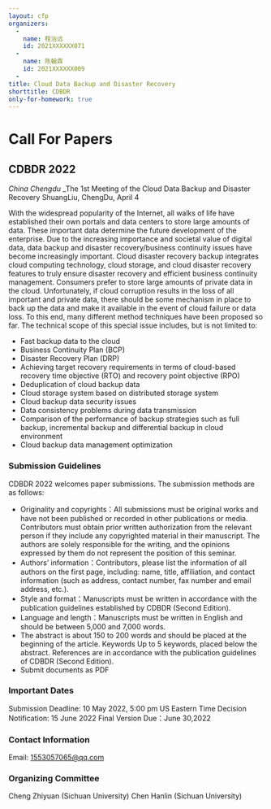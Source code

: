 ```yaml
---
layout: cfp
organizers:
  -
    name: 程治远
    id: 2021XXXXXX071
  -
    name: 陈翰霖
    id: 2021XXXXXX009
  -
title: Cloud Data Backup and Disaster Recovery
shorttitle: CDBDR
only-for-homework: true
---
```


# Call For Papers
## CDBDR 2022

_China Chengdu_
_The 1st Meeting of the Cloud Data Backup and Disaster Recovery
ShuangLiu, ChengDu, April 4

With the widespread popularity of the Internet, all walks of life have established their own portals and data centers to store large amounts of data. These important data determine the future development of the enterprise. Due to the increasing importance and societal value of digital data, data backup and disaster recovery/business continuity issues have become increasingly important. Cloud disaster recovery backup integrates cloud computing technology, cloud storage, and cloud disaster recovery features to truly ensure disaster recovery and efficient business continuity management.
Consumers prefer to store large amounts of private data in the cloud. Unfortunately, if cloud corruption results in the loss of all important and private data, there should be some mechanism in place to back up the data and make it available in the event of cloud failure or data loss. To this end, many different method techniques have been proposed so far. The technical scope of this special issue includes, but is not limited to:

+ Fast backup data to the cloud
+ Business Continuity Plan (BCP)
+ Disaster Recovery Plan (DRP)
+ Achieving target recovery requirements in terms of cloud-based recovery time objective (RTO) and recovery point objective (RPO)
+ Deduplication of cloud backup data
+ Cloud storage system based on distributed storage system
+ Cloud backup data security issues
+ Data consistency problems during data transmission
+ Comparison of the performance of backup strategies such as full backup, incremental backup and differential backup in cloud environment
+ Cloud backup data management optimization

### Submission Guidelines

CDBDR 2022 welcomes paper submissions. The submission methods are as follows:

+ Originality and copyrights：All submissions must be original works and have not been published or recorded in other publications or media. Contributors must obtain prior written authorization from the relevant person if they include any copyrighted material in their manuscript. The authors are solely responsible for the writing, and the opinions expressed by them do not represent the position of this seminar.
+ Authors’ information：Contributors, please list the information of all authors on the first page, including: name, title, affiliation, and contact information (such as address, contact number, fax number and email address, etc.).
+ Style and format：Manuscripts must be written in accordance with the publication guidelines established by CDBDR (Second Edition).
+ Language and length：Manuscripts must be written in English and should be between 5,000 and 7,000 words.
+ The abstract is about 150 to 200 words and should be placed at the beginning of the article. Keywords Up to 5 keywords, placed below the abstract. References are in accordance with the publication guidelines of CDBDR (Second Edition).
+ Submit documents as PDF

### Important Dates

Submission Deadline: 10 May 2022, 5:00 pm US Eastern Time
Decision Notification: 15 June 2022
Final Version Due：June 30,2022

### Contact Information

Email: 1553057065@qq.com

### Organizing Committee

Cheng Zhiyuan (Sichuan University)
Chen Hanlin (Sichuan University)
